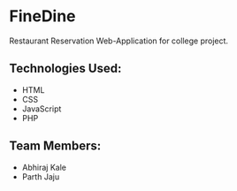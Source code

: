 # FineDine
Restaurant Reservation Web-Application for college project.

## Technologies Used:
- HTML
- CSS
- JavaScript
- PHP

## Team Members:
- Abhiraj Kale
- Parth Jaju
